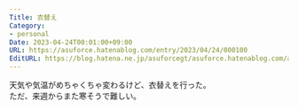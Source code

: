 ```yaml
---
Title: 衣替え
Category:
- personal
Date: 2023-04-24T00:01:00+09:00
URL: https://asuforce.hatenablog.com/entry/2023/04/24/000100
EditURL: https://blog.hatena.ne.jp/asuforcegt/asuforce.hatenablog.com/atom/entry/4207112889984316318
---
```


天気や気温がめちゃくちゃ変わるけど、衣替えを行った。  
ただ、来週からまた寒そうで難しい。
